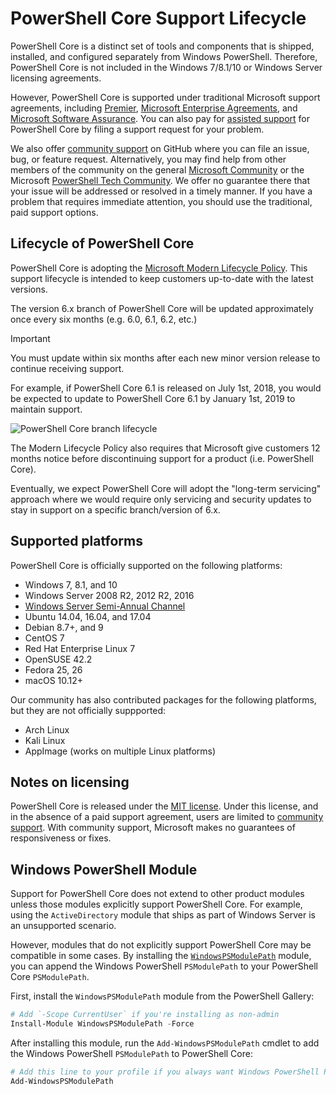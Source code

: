 # PowerShell Core Support Lifecycle

PowerShell Core is a distinct set of tools and components that is shipped, installed, and configured separately from Windows PowerShell.
Therefore, PowerShell Core is not included in the Windows 7/8.1/10 or Windows Server licensing agreements.

However, PowerShell Core is supported under traditional Microsoft support agreements, including [Premier][], [Microsoft Enterprise Agreements][enterprise-agreement], and [Microsoft Software Assurance][assurance].
You can also pay for [assisted support][] for PowerShell Core by filing a support request for your problem.

We also offer [community support][] on GitHub where you can file an issue, bug, or feature request.
Alternatively, you may find help from other members of the community on the general [Microsoft Community][] or the Microsoft [PowerShell Tech Community][].
We offer no guarantee there that your issue will be addressed or resolved in a timely manner.
If you have a problem that requires immediate attention,
you should use the traditional, paid support options.

## Lifecycle of PowerShell Core

PowerShell Core is adopting the [Microsoft Modern Lifecycle Policy][modern].
This support lifecycle is intended to keep customers up-to-date with the latest versions.

The version 6.x branch of PowerShell Core will be updated approximately once every six months (e.g. 6.0, 6.1, 6.2, etc.)

> [!IMPORTANT]
> You must update within six months after each new minor version release to continue receiving support.

For example, if PowerShell Core 6.1 is released on July 1st, 2018,
you would be expected to update to PowerShell Core 6.1 by January 1st, 2019 to maintain support.

![PowerShell Core branch lifecycle][lifecycle-chart]

The Modern Lifecycle Policy also requires that Microsoft give customers 12 months notice before discontinuing support for a product (i.e. PowerShell Core).

Eventually, we expect PowerShell Core will adopt the "long-term servicing" approach where we would require only servicing and security updates to stay in support on a specific branch/version of 6.x.

## Supported platforms

PowerShell Core is officially supported on the following platforms:

* Windows 7, 8.1, and 10
* Windows Server 2008 R2, 2012 R2, 2016
* [Windows Server Semi-Annual Channel][semi-annual]
* Ubuntu 14.04, 16.04, and 17.04
* Debian 8.7+, and 9
* CentOS 7
* Red Hat Enterprise Linux 7
* OpenSUSE 42.2
* Fedora 25, 26
* macOS 10.12+

Our community has also contributed packages for the following platforms,
but they are not officially suppported:

* Arch Linux
* Kali Linux
* AppImage (works on multiple Linux platforms)

## Notes on licensing

PowerShell Core is released under the [MIT license][].
Under this license, and in the absence of a paid support agreement,
users are limited to [community support][].
With community support, Microsoft makes no guarantees of responsiveness or fixes.

## Windows PowerShell Module

Support for PowerShell Core does not extend to other product modules unless those modules explicitly support PowerShell Core.
For example, using the `ActiveDirectory` module that ships as part of Windows Server is an unsupported scenario.

However, modules that do not explicitly support PowerShell Core may be compatible in some cases.
By installing the [`WindowsPSModulePath`][] module,
you can append the Windows PowerShell `PSModulePath` to your PowerShell Core `PSModulePath`.

First, install the `WindowsPSModulePath` module from the PowerShell Gallery:

```powershell
# Add `-Scope CurrentUser` if you're installing as non-admin 
Install-Module WindowsPSModulePath -Force
```

After installing this module, run the `Add-WindowsPSModulePath` cmdlet to add the Windows PowerShell `PSModulePath` to PowerShell Core:

```powershell
# Add this line to your profile if you always want Windows PowerShell PSModulePath
Add-WindowsPSModulePath
```

[Premier]: https://www.microsoft.com/en-us/microsoftservices/support.aspx
[enterprise-agreement]: https://www.microsoft.com/en-us/licensing/licensing-programs/enterprise.aspx
[assurance]: https://www.microsoft.com/en-us/licensing/licensing-programs/software-assurance-default.aspx
[community support]: https://github.com/powershell/powershell/issues
[Microsoft Community]: https://answers.microsoft.com/
[PowerShell Tech Community]: https://techcommunity.microsoft.com/t5/PowerShell/ct-p/WindowsPowerShell
[assisted support]: https://support.microsoft.com/assistedsupportproducts
[modern]: https://support.microsoft.com/help/30881/modern-lifecycle-policy
[lifecycle-chart]: images/modern-lifecycle.png
[semi-annual]: https://docs.microsoft.com/windows-server/get-started/semi-annual-channel-overview
[MIT license]: https://github.com/PowerShell/PowerShell/blob/master/LICENSE.txt
[`WindowsPSModulePath`]: https://www.powershellgallery.com/packages/WindowsPSModulePath/
